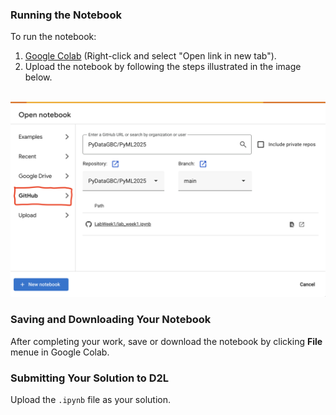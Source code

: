 ### Running the Notebook

To run the notebook:
1. [Google Colab](https://colab.research.google.com/) (Right-click and select "Open link in new tab").
2. Upload the notebook by following the steps illustrated in the image below.

<br>

<img src="open_notebook.png" alt="Upload Notebook" width="600">


### Saving and Downloading Your Notebook

After completing your work, save or download the notebook by clicking **File** menue in Google Colab.  


### Submitting Your Solution to D2L

Upload the `.ipynb` file as your solution.  
